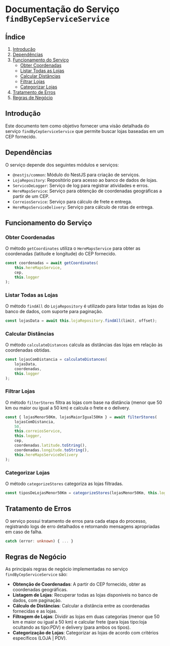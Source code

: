 # Documentação do Serviço `findByCepServiceService`

## Índice

1. [Introdução](#introdução)
2. [Dependências](#dependências)
3. [Funcionamento do Serviço](#funcionamento-do-serviço)
    - [Obter Coordenadas](#obter-coordenadas)
    - [Listar Todas as Lojas](#listar-todas-as-lojas)
    - [Calcular Distâncias](#calcular-distâncias)
    - [Filtrar Lojas](#filtrar-lojas)
    - [Categorizar Lojas](#categorizar-lojas)
4. [Tratamento de Erros](#tratamento-de-erros)
5. [Regras de Negócio](#regras-de-negócio)

## Introdução

Este documento tem como objetivo fornecer uma visão detalhada do serviço `findByCepServiceService` que permite buscar lojas baseadas em um CEP fornecido.

## Dependências

O serviço depende dos seguintes módulos e serviços:

-   `@nestjs/common`: Módulo do NestJS para criação de serviços.
-   `LojaRepository`: Repositório para acesso ao banco de dados de lojas.
-   `ServicoDeLogger`: Serviço de log para registrar atividades e erros.
-   `HereMapsService`: Serviço para obtenção de coordenadas geográficas a partir de um CEP.
-   `CorreiosService`: Serviço para cálculo de frete e entrega.
-   `HereMapsServiceDelivery`: Serviço para cálculo de rotas de entrega.

## Funcionamento do Serviço

### Obter Coordenadas

O método `getCoordinates` utiliza o `HereMapsService` para obter as coordenadas (latitude e longitude) do CEP fornecido.

```typescript
const coordenadas = await getCoordinates(
    this.hereMapsService,
    cep,
    this.logger
);
```

### Listar Todas as Lojas

O método `findAll` do `LojaRepository` é utilizado para listar todas as lojas do banco de dados, com suporte para paginação.

```typescript
const lojasData = await this.lojaRepository.findAll(limit, offset);
```

### Calcular Distâncias

O método `calculateDistances` calcula as distâncias das lojas em relação às coordenadas obtidas.

```typescript
const lojasComDistancia = calculateDistances(
    lojasData,
    coordenadas,
    this.logger
);
```

### Filtrar Lojas

O método `filterStores` filtra as lojas com base na distância (menor que 50 km ou maior ou igual a 50 km) e calcula o frete e o delivery.

```typescript
const { lojasMenor50Km, lojasMaiorIgual50Km } = await filterStores(
    lojasComDistancia,
    50,
    this.correiosService,
    this.logger,
    cep,
    coordenadas.latitude.toString(),
    coordenadas.longitude.toString(),
    this.hereMapsServiceDelivery
);
```

### Categorizar Lojas

O método `categorizeStores` categoriza as lojas filtradas.

```typescript
const tiposDeLojasMenor50Km = categorizeStores(lojasMenor50Km, this.logger);
```

## Tratamento de Erros

O serviço possui tratamento de erros para cada etapa do processo, registrando logs de erro detalhados e retornando mensagens apropriadas em caso de falha.

```typescript
catch (error: unknown) { ... }
```

## Regras de Negócio

As principais regras de negócio implementadas no serviço `findByCepServiceService` são:

-   **Obtenção de Coordenadas**: A partir do CEP fornecido, obter as coordenadas geográficas.
-   **Listagem de Lojas**: Recuperar todas as lojas disponíveis no banco de dados, com paginação.
-   **Cálculo de Distâncias**: Calcular a distância entre as coordenadas fornecidas e as lojas.
-   **Filtragem de Lojas**: Dividir as lojas em duas categorias (menor que 50 km e maior ou igual a 50 km) e calcular frete (para lojas tipo:loja ocultando as tipo:PDV) e delivery (para ambos os tipos).
-   **Categorização de Lojas**: Categorizar as lojas de acordo com critérios específicos (LOJA | PDV).
